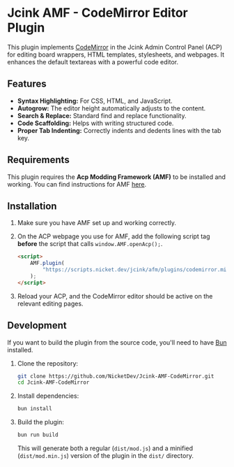 # Jcink AMF - CodeMirror Editor Plugin

This plugin implements [CodeMirror](https://codemirror.net) in the Jcink Admin Control Panel (ACP) for editing board wrappers, HTML templates, stylesheets, and webpages. It enhances the default textareas with a powerful code editor.

## Features

- **Syntax Highlighting:** For CSS, HTML, and JavaScript.
- **Autogrow:** The editor height automatically adjusts to the content.
- **Search & Replace:** Standard find and replace functionality.
- **Code Scaffolding:** Helps with writing structured code.
- **Proper Tab Indenting:** Correctly indents and dedents lines with the tab key.

## Requirements

This plugin requires the **Acp Modding Framework (AMF)** to be installed and working. You can find instructions for AMF [here](https://github.com/NicketDev/Jcink-AMF).

## Installation

1.  Make sure you have AMF set up and working correctly.
2.  On the ACP webpage you use for AMF, add the following script tag **before** the script that calls `window.AMF.openAcp();`.

    ```html
    <script>
    	AMF.plugin(
    		"https://scripts.nicket.dev/jcink/afm/plugins/codemirror.min.js"
    	);
    </script>
    ```

3.  Reload your ACP, and the CodeMirror editor should be active on the relevant editing pages.

## Development

If you want to build the plugin from the source code, you'll need to have [Bun](https://bun.sh/) installed.

1.  Clone the repository:

    ```sh
    git clone https://github.com/NicketDev/Jcink-AMF-CodeMirror.git
    cd Jcink-AMF-CodeMirror
    ```

2.  Install dependencies:

    ```sh
    bun install
    ```

3.  Build the plugin:
    ```sh
    bun run build
    ```
    This will generate both a regular (`dist/mod.js`) and a minified (`dist/mod.min.js`) version of the plugin in the `dist/` directory.

